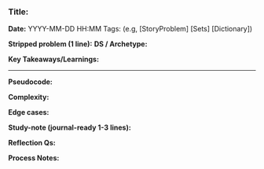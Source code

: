 ### Title:

**Date:** YYYY-MM-DD HH:MM
Tags: (e.g, [StoryProblem] [Sets] [Dictionary])

**Stripped problem (1 line):**
**DS / Archetype:**

****Key Takeaways/Learnings:****

---

**Pseudocode:**

**Complexity:**

**Edge cases:**

**Study-note (journal-ready 1-3 lines):**

**Reflection Qs:**

**Process Notes:**
